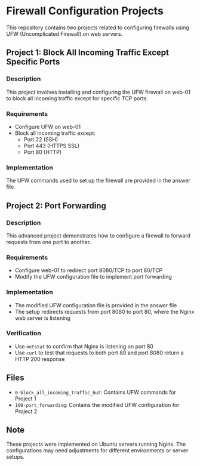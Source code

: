 # Firewall Configuration Projects

This repository contains two projects related to configuring firewalls using UFW (Uncomplicated Firewall) on web servers.

## Project 1: Block All Incoming Traffic Except Specific Ports

### Description
This project involves installing and configuring the UFW firewall on web-01 to block all incoming traffic except for specific TCP ports.

### Requirements
- Configure UFW on web-01
- Block all incoming traffic except:
  - Port 22 (SSH)
  - Port 443 (HTTPS SSL)
  - Port 80 (HTTP)

### Implementation
The UFW commands used to set up the firewall are provided in the answer file.

## Project 2: Port Forwarding

### Description
This advanced project demonstrates how to configure a firewall to forward requests from one port to another.

### Requirements
- Configure web-01 to redirect port 8080/TCP to port 80/TCP
- Modify the UFW configuration file to implement port forwarding

### Implementation
- The modified UFW configuration file is provided in the answer file
- The setup redirects requests from port 8080 to port 80, where the Nginx web server is listening

### Verification
- Use `netstat` to confirm that Nginx is listening on port 80
- Use `curl` to test that requests to both port 80 and port 8080 return a HTTP 200 response

## Files
- `0-block_all_incoming_traffic_but`: Contains UFW commands for Project 1
- `100-port_forwarding`: Contains the modified UFW configuration for Project 2

## Note
These projects were implemented on Ubuntu servers running Nginx. The configurations may need adjustments for different environments or server setups.
